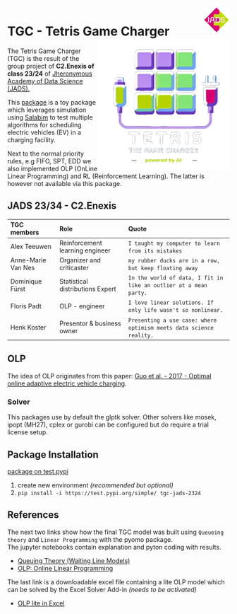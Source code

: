  <img src="https://github.com/Fpadt/tgc/blob/main/src/tgc_jads_2324/Enexis_JADS.png" alt="JADS_2324-C2.Enexis" style="width:12%; float:right">
 
# TGC - Tetris Game Charger <a href="https://test.pypi.org/project/tgc-jads-2324/" target="_blank" rel="noopener noreferrer"><img src="https://github.com/Fpadt/tgc/blob/main/src/tgc_jads_2324/TGC_tran.png" align="right" height="300" /></a>



The Tetris Game Charger (TGC) is the result of the group project of **C2.Enexis of class 23/24** of [Jheronymous Academy of Data Science (JADS).](https://www.jads.nl/education/data-science-and-ai-for-professionals/)

This [package](https://test.pypi.org/project/tgc-jads-2324/) is a toy package which leverages simulation using [Salabim](https://www.salabim.org/) to test multiple algorithms for scheduling electric vehicles (EV) in a charging facility.

Next to the normal priority rules, e.g FIFO, SPT, EDD we also implemented OLP (OnLine Linear Programming) and RL (Reinforcement Learning). The latter is however not available via this package.

## JADS 23/34 - C2.Enexis

 TGC members           | Role                             | Quote
:----------------------|:---------------------------------|:------------------
 Alex Teeuwen          | Reinforcement learning engineer  | `I taught my computer to learn from its mistakes`
 Anne-Marie Van Nes    | Organizer and criticaster        | `my rubber ducks are in a row, but keep floating away`
 Dominique Fürst       | Statistical distributions Expert | `In the world of data, I fit in like an outlier at a mean party.`
 Floris Padt           | OLP - engineer                   | `I love linear solutions. If only life wasn't so nonlinear.`
 Henk Koster           | Presentor & business owner       | `Presenting a use case: where optimism meets data science reality.` 

## OLP
The idea of OLP originates from this paper: 
[Guo et al. - 2017 - Optimal online adaptive electric vehicle charging](http://netlab.caltech.edu/assets/publications/Guo-2017-OLP.pdf).

### Solver
This packages use by default the glptk solver. Other solvers like mosek, ipopt (MH27), cplex or gurobi can be configured but do require a trial license setup.

## Package Installation

[package on test.pypi](https://test.pypi.org/project/tgc-jads-2324/)

1. create new environment *(recommended but optional)*
2. ```pip install -i https://test.pypi.org/simple/ tgc-jads-2324```

## References
The next two links show how the final TGC model was built using ```Queueing theory``` and ```Linear Programming``` with the pyomo package.  
The jupyter notebooks contain explanation and pyton coding with results. 

- [Queuing Theory (Waiting Line Models)](https://github.com/Fpadt/salabim_jads/blob/main/3rd-report/jads_3rd_interim_report.ipynb)
- [OLP: Online Linear Programming](https://github.com/Fpadt/salabim_jads/blob/main/floris_tetris/olp/tgc_olp.ipynb)

The last link is a downloadable excel file containing a lite OLP model which can be solved by the Excel Solver Add-in *(needs to be activated)*
- [OLP lite in Excel](https://github.com/Fpadt/salabim_jads/blob/main/floris_tetris/olp/TGC_LP.xlsx)
